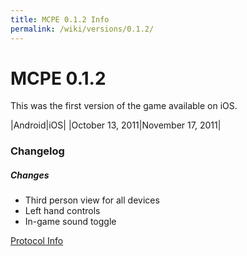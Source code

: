 ```yaml
---
title: MCPE 0.1.2 Info
permalink: /wiki/versions/0.1.2/
---
```

# MCPE 0.1.2
This was the first version of the game available on iOS.

|Android|iOS|
|October 13, 2011|November 17, 2011|

### Changelog

##### Changes
* Third person view for all devices
* Left hand controls
* In-game sound toggle
  
[Protocol Info](protocol/)
